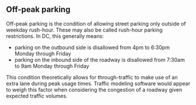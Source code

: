 ## Off-peak parking
Off-peak parking is the condition of allowing street parking only outside of weekday rush-hour. These may also be called rush-hour parking restrictions. In DC, this generally means:
- parking on the outbound side is disallowed from 4pm to 6:30pm Monday through Friday
- parking on the inbound side of the roadway is disallowed from 7:30am to 9am Monday through Friday

This condition theoretically allows for through-traffic to make use of an extra lane during peak usage times. Traffic modeling software would appear to weigh this factor when considering the congestion of a roadway given expected traffic volumes.